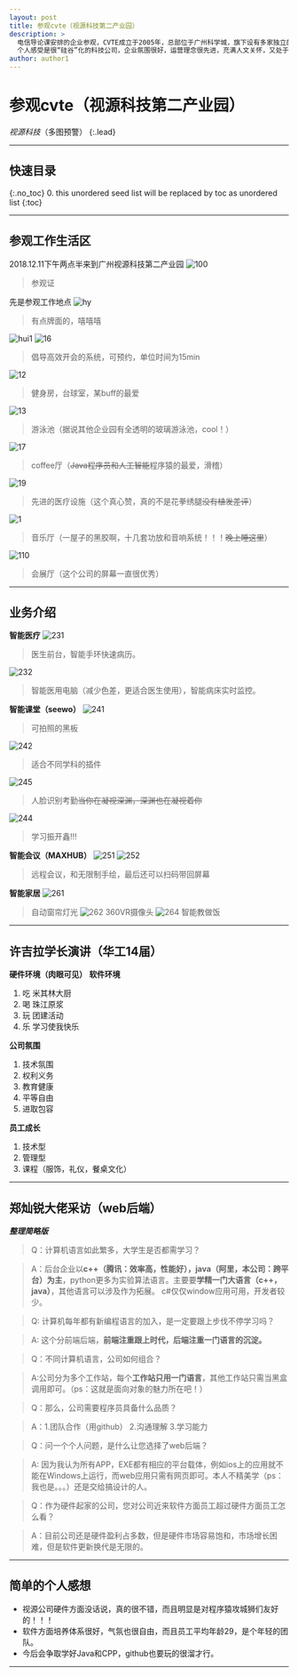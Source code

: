 ```yaml
---
layout: post
title: 参观cvte（视源科技第二产业园）
description: >
  电信导论课安排的企业参观，CVTE成立于2005年，总部位于广州科学城，旗下设有多家独立的子公司，目前致力于多类相关产品的研发、销售和内容服务，包括液晶电视主板设计、电源设计、商用显示、移动互联、消费电子、智能机顶盒、嵌入式游戏和医疗等产业方向。（来自百度） 
  个人感受是很“硅谷”化的科技公司，企业氛围很好，运营理念很先进，充满人文关怀，又处于科技发展大方向的潮头，是年轻人（我）就业的首选类型公司。不足感觉就是没有看到非常突出的尖端技术，可能是因为面广而不尖。总体是好评啊，希望能在这个公司实习工作。
author: author1
---
```

# 参观cvte（视源科技第二产业园）
  *视源科技*（多图预警）
 {:.lead}

--------

## 快速目录
{:.no_toc}
0. this unordered seed list will be replaced by toc as unordered list
{:toc}

-----------
## 参观工作生活区

2018.12.11下午两点半来到广州视源科技第二产业园
![100](/assets/img/cvte/100.jpg)
>参观证

先是参观工作地点
![hy](/assets/img/cvte/14.jpg)
>有点牌面的，嘻嘻嘻

![hui1](/assets/img/cvte/15.jpg)
![16](/assets/img/cvte/16.jpg)
>倡导高效开会的系统，可预约，单位时间为15min


![12](/assets/img/cvte/12.jpg)
>健身房，台球室，某buff的最爱


![13](/assets/img/cvte/13.jpg)
>游泳池（据说其他企业园有全透明的玻璃游泳池，cool！）


![17](/assets/img/cvte/17.jpg)
>coffee厅（~~Java程序员和人工智能~~程序猿的最爱，滑稽）


![19](/assets/img/cvte/19.jpg)
>先进的医疗设施（这个真心赞，真的不是花拳绣腿~~没有植发差评~~）

![1](/assets/img/cvte/1.jpg)
>音乐厅（一屋子的黑胶啊，十几套功放和音响系统！！！~~晚上睡这里~~）

![110](/assets/img/cvte/110.jpg)
>会展厅（这个公司的屏幕一直很优秀）

------
## 业务介绍
**智能医疗**
![231](/assets/img/cvte/231.jpg)
>医生前台，智能手环快速病历。

![232](/assets/img/cvte/232.jpg)
>智能医用电脑（减少色差，更适合医生使用），智能病床实时监控。

**智能课堂（seewo）**
![241](/assets/img/cvte/241.jpg)
>可拍照的黑板

![242](/assets/img/cvte/242.jpg)
>适合不同学科的插件

![245](/assets/img/cvte/245.jpg)
>人脸识别考勤~~当你在凝视深渊，深渊也在凝视着你~~

![244](/assets/img/cvte/244.jpg)
>学习振开鑫!!!

**智能会议（MAXHUB）**
![251](/assets/img/cvte/251.jpg)
![252](/assets/img/cvte/252.jpg)
>远程会议，和无限制手绘，最后还可以扫码带回屏幕

**智能家居**
![261](/assets/img/cvte/261.jpg)
>自动窗帘灯光
![262](/assets/img/cvte/262.jpg)
>360VR摄像头
![264](/assets/img/cvte/264.jpg)
>智能教做饭

----
## 许吉拉学长演讲（华工14届）
**硬件环境（肉眼可见）**
**软件环境**
1. 吃 米其林大厨
2. 喝 珠江原浆
3. 玩 团建活动
4. 乐 学习使我快乐


**公司氛围**


1. 技术氛围
2. 权利义务
3. 教育健康
4. 平等自由
5. 进取包容


**员工成长**

1. 技术型
2. 管理型
3. 课程（服饰，礼仪，餐桌文化）

----
## 郑灿锐大佬采访（web后端）
***整理简略版***
>Q：计算机语言如此繁多，大学生是否都需学习？

>A：后台企业以**c++（腾讯：效率高，性能好），java（阿里，本公司：跨平台）为主**，python更多为实验算法语言。主要要**学精一门大语言（c++，java）**，其他语言可以涉及作为拓展。 c#仅仅window应用可用，开发者较少。

>Q: 计算机每年都有新编程语言的加入，是一定要跟上步伐不停学习吗？

>A: 这个分前端后端，**前端注重跟上时代，后端注重一门语言的沉淀。**

>Q：不同计算机语言，公司如何组合？

>A:公司分为多个工作站，每个**工作站只用一门语言**，其他工作站只需当黑盒调用即可。（ps：这就是面向对象的魅力所在吧！）

>Q：那么，公司需要程序员具备什么品质？

>A：1.团队合作（用github） 2.沟通理解 3.学习能力

>Q：问一个个人问题，是什么让您选择了web后端？

>A: 因为我认为所有APP，EXE都有相应的平台载体，例如ios上的应用就不能在Windows上运行，而web应用只需有网页即可。本人不精美学（ps：我也是。。。）还是交给搞设计的人。

>Q：作为硬件起家的公司，您对公司近来软件方面员工超过硬件方面员工怎么看？      

>A：目前公司还是硬件盈利占多数，但是硬件市场容易饱和，市场增长困难，但是软件更新换代是无限的。

----


## 简单的个人感想
* 视源公司硬件方面没话说，真的很不错，而且明显是对程序猿攻城狮们友好的！！！
* 软件方面培养体系很好，气氛也很自由，而且员工平均年龄29，是个年轻的团队。
* 今后会争取学好Java和CPP，github也要玩的很溜才行。


----
